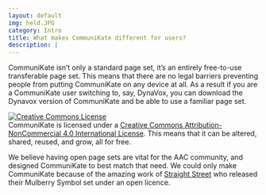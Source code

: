 ```yaml
---
layout: default
img: held.JPG
category: Intro
title: What makes CommuniKate different for users?
description: |
---
```



CommuniKate isn’t only a standard page set, it’s an entirely free-to-use transferable page set. This means that there are no legal barriers preventing people from putting CommuniKate on any device at all. As a result if you are a CommuniKate user switching to, say, DynaVox, you can download the Dynavox version of CommuniKate and be able to use a familiar page set. 

<a rel="license" href="http://creativecommons.org/licenses/by-nc/4.0/"><img alt="Creative Commons License" style="border-width:0" src="https://i.creativecommons.org/l/by-nc/4.0/88x31.png" /></a><br />CommuniKate is licensed under a <a rel="license" href="http://creativecommons.org/licenses/by-nc/4.0/">Creative Commons Attribution-NonCommercial 4.0 International License</a>. This means that it can be altered, shared, reused, and grow, all for free. 


We believe having open page sets are vital for the AAC community, and designed CommuniKate to best match that need. We could only make CommuniKate because of the amazing work of [Straight Street](http://straight-street.com/) who released their Mulberry Symbol set under an open licence.   
